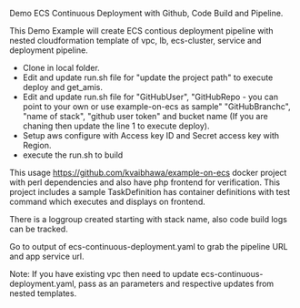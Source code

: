Demo ECS Continuous Deployment with Github, Code Build and Pipeline.

This Demo Example will create ECS contious deployment pipeline with nested cloudformation template of vpc, lb, ecs-cluster, service and deployment pipeline.

- Clone in local folder.
- Edit and update run.sh file for "update the project path" to execute deploy and get_amis.
- Edit and update run.sh file for "GitHubUser", "GitHubRepo - you can point to your own or use example-on-ecs as sample" "GitHubBranchc", "name of stack", "github user token" and bucket name (If you are chaning then update the line 1 to execute deploy).
- Setup aws configure with Access key ID	and Secret access key with Region.
- execute the run.sh to build

This usage https://github.com/kvaibhawa/example-on-ecs docker project with perl dependencies and also have php frontend for verification.
This project includes a sample TaskDefinition has container definitions with test command which executes and displays on frontend.

There is a loggroup created starting with stack name, also code build logs can be tracked.


Go to output of ecs-continuous-deployment.yaml to grab the pipeline URL and app service url.

Note: If you have existing vpc then need to update ecs-continuous-deployment.yaml, pass as an parameters and respective updates from nested templates.
